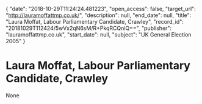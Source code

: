 {
  "date": "2018-10-29T11:24:24.481223", 
  "open_access": false, 
  "target_url": "http://lauramoffattmp.co.uk/", 
  "description": null, 
  "end_date": null, 
  "title": "Laura Moffat, Labour Parliamentary Candidate, Crawley", 
  "record_id": "20181029T112424/5wVx2qN6sM/R+PkqRCQniQ==", 
  "publisher": "lauramoffattmp.co.uk", 
  "start_date": null, 
  "subject": "UK General Election 2005"
}

# Laura Moffat, Labour Parliamentary Candidate, Crawley

None